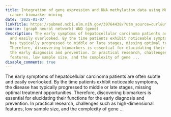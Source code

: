 ```yaml
---
title: Integration of gene expression and DNA methylation data using MLA-GNN for liver
  cancer biomarker mining
date: '2025-01-07'
linkTitle: https://pubmed.ncbi.nlm.nih.gov/39764438/?utm_source=curl&utm_medium=rss&utm_campaign=pubmed-2&utm_content=1x5bM_TNL8gjogAcnslpo2s2PbDe-61JVM2h9yowOYSiZ7Dkrt&fc=20220919211934&ff=20250107170837&v=2.18.0.post9+e462414
source: (graph neural network) AND (gene)
description: The early symptoms of hepatocellular carcinoma patients are often subtle
  and easily overlooked. By the time patients exhibit noticeable symptoms, the disease
  has typically progressed to middle or late stages, missing optimal treatment opportunities.
  Therefore, discovering biomarkers is essential for elucidating their functions for
  the early diagnosis and prevention. In practical research, challenges such as high-dimensional
  features, low sample size, and the complexity of gene ...
disable_comments: true
---
```

The early symptoms of hepatocellular carcinoma patients are often subtle and easily overlooked. By the time patients exhibit noticeable symptoms, the disease has typically progressed to middle or late stages, missing optimal treatment opportunities. Therefore, discovering biomarkers is essential for elucidating their functions for the early diagnosis and prevention. In practical research, challenges such as high-dimensional features, low sample size, and the complexity of gene ...